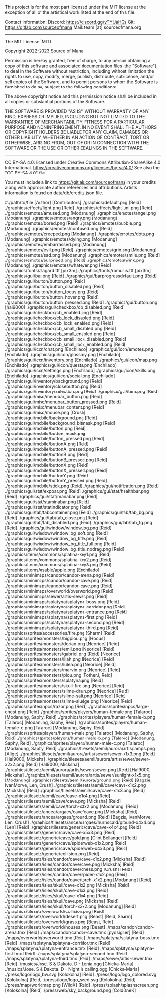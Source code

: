 This project is for the most part licensed under the MIT license at the exception of all of the artistical work listed at the end of this file. 

Contact information: 
Discord: https://discord.gg/yTYUaHGs 
Git: https://gitlab.com/sourceofmana
Mail: team [at] sourceofmana.org 

------------------------------------------------------------------------

The MIT License (MIT)

Copyright 2022-2023 Source of Mana

Permission is hereby granted, free of charge, to any person obtaining a copy of this software and associated documentation files (the "Software"), to deal in the Software without restriction, including without limitation the rights to use, copy, modify, merge, publish, distribute, sublicense, and/or sell copies of the Software, and to permit persons to whom the Software is furnished to do so, subject to the following conditions:

The above copyright notice and this permission notice shall be included in all copies or substantial portions of the Software.

THE SOFTWARE IS PROVIDED "AS IS", WITHOUT WARRANTY OF ANY KIND, EXPRESS OR IMPLIED, INCLUDING BUT NOT LIMITED TO THE WARRANTIES OF MERCHANTABILITY, FITNESS FOR A PARTICULAR PURPOSE AND NONINFRINGEMENT. IN NO EVENT SHALL THE AUTHORS OR COPYRIGHT HOLDERS BE LIABLE FOR ANY CLAIM, DAMAGES OR OTHER LIABILITY, WHETHER IN AN ACTION OF CONTRACT, TORT OR OTHERWISE, ARISING FROM, OUT OF OR IN CONNECTION WITH THE SOFTWARE OR THE USE OR OTHER DEALINGS IN THE SOFTWARE.

------------------------------------------------------------------------

CC BY-SA 4.0: licensed under Creative Commons Attribution-ShareAlike 4.0 International.
https://creativecommons.org/licenses/by-sa/4.0/
See also the "CC BY-SA 4.0" file.

You must include a link to https://gitlab.com/sourceofmana in your credits along with appropriate author references and attributions. Artists information is found on data/db/credits.json file.

#./path/to/file [Author] [Contributors]
./graphics/default.png [Reid]
./graphics/effects/light.png [Reid]
./graphics/effects/light-uni.png [Reid]
./graphics/emotes/amused.png [Modanung]
./graphics/emotes/angel.png [Modanung]
./graphics/emotes/angry.png [Modanung]
./graphics/emotes/bored.png [Reid]
./graphics/emotes/bubble.png [Modanung]
./graphics/emotes/confused.png [Reid]
./graphics/emotes/creeped.png [Modanung]
./graphics/emotes/dots.png [Modanung]
./graphics/emotes/dying.png [Modanung]
./graphics/emotes/embarrassed.png [Modanung]
./graphics/emotes/evil.png [Reid]
./graphics/emotes/grin.png [Modanung]
./graphics/emotes/sad.png [Modanung]
./graphics/emotes/smile.png [Reid]
./graphics/emotes/surprised.png [Reid]
./graphics/emotes/wink.png [Modanung]
./graphics/emotes/whatever.png [Reid]
./graphics/fonts/alagard.ttf [pix3m]
./graphics/fonts/romulus.ttf [pix3m]
./graphics/gui/bar.png [Reid]
./graphics/gui/barprogressdefault.png [Reid]
./graphics/gui/button/button.png [Reid]
./graphics/gui/button/button_disabled.png [Reid]
./graphics/gui/button/button_focus.png [Reid]
./graphics/gui/button/button_hover.png [Reid]
./graphics/gui/button/button_pressed.png [Reid]
./graphics/gui/button.png [hal9000]
./graphics/gui/checkbox/cb_disabled.png [Reid]
./graphics/gui/checkbox/cb_enabled.png [Reid]
./graphics/gui/checkbox/cb_lock_disabled.png [Reid]
./graphics/gui/checkbox/cb_lock_enabled.png [Reid]
./graphics/gui/checkbox/cb_small_disabled.png [Reid]
./graphics/gui/checkbox/cb_small_enabled.png [Reid]
./graphics/gui/checkbox/cb_small_lock_disabled.png [Reid]
./graphics/gui/checkbox/cb_small_lock_enabled.png [Reid]
./graphics/gui/icon/chat.png [Enchilado]
./graphics/gui/icon/emotes.png [Enchilado]
./graphics/gui/icon/glossary.png [Enchilado]
./graphics/gui/icon/inventory.png [Enchilado]
./graphics/gui/icon/map.png [Enchilado]
./graphics/gui/icon/quests.png [Enchilado]
./graphics/gui/icon/settings.png [Enchilado]
./graphics/gui/icon/skills.png [Enchilado]
./graphics/gui/icon/social.png [Enchilado]
./graphics/gui/inventory/background.png [Reid]
./graphics/gui/inventory/closebutton.png [Reid]
./graphics/gui/inventory/selection.png [Reid]
./graphics/gui/item.png [Reid]
./graphics/gui/misc/menubar_button.png [Reid]
./graphics/gui/misc/menubar_button_pressed.png [Reid]
./graphics/gui/misc/menubar_content.png [Reid]
./graphics/gui/misc/mouse.png [Crush]
./graphics/gui/mobile/background.png [Reid]
./graphics/gui/mobile/background_bitmask.png [Reid]
./graphics/gui/mobile/button.png [Reid]
./graphics/gui/mobile/button_mask.png
./graphics/gui/mobile/button_pressed.png [Reid]
./graphics/gui/mobile/buttonA.png [Reid]
./graphics/gui/mobile/buttonA_pressed.png [Reid]
./graphics/gui/mobile/buttonB.png [Reid]
./graphics/gui/mobile/buttonB_pressed.png [Reid]
./graphics/gui/mobile/buttonX.png [Reid]
./graphics/gui/mobile/buttonX_pressed.png [Reid]
./graphics/gui/mobile/buttonY.png [Reid]
./graphics/gui/mobile/buttonY_pressed.png [Reid]
./graphics/gui/mobile/stick.png [Reid]
./graphics/gui/notification.png [Reid]
./graphics/gui/stat/expbar.png [Reid]
./graphics/gui/stat/healthbar.png [Reid]
./graphics/gui/stat/manabar.png [Reid]
./graphics/gui/stat/staminabar.png [Reid]
./graphics/gui/stat/statindicator.png [Reid]
./graphics/gui/tab/tabcontainer.png [Reid]
./graphics/gui/tab/tab_bg.png [Reid]
./graphics/gui/tab/tab_close.png [Reid]
./graphics/gui/tab/tab_disabled.png [Reid]
./graphics/gui/tab/tab_fg.png [Reid]
./graphics/gui/window/window_bg.png [Reid]
./graphics/gui/window/window_bg_soft.png [Reid]
./graphics/gui/window/window_bg_title.png [Reid]
./graphics/gui/window/window_bg_title_full.png [Reid]
./graphics/gui/window/window_bg_title_nodrag.png [Reid]
./graphics/items/commons/splatina-key1.png [Reid]
./graphics/items/commons/splatina-key2.png [Reid]
./graphics/items/commons/splatina-key3.png [Reid]
./graphics/items/usable/apple.png [Enchilado]
./graphics/minimaps/candor/candor-arena.png [Reid]
./graphics/minimaps/candor/candor-cave.png [Reid]
./graphics/minimaps/candor/candor-cave.png [Reid]
./graphics/minimaps/overworld/overworld.png [Reid]
./graphics/minimaps/sewer/artis-sewer.png [Reid]
./graphics/minimaps/splatyna/splatyna-boss.png [Reid]
./graphics/minimaps/splatyna/splatyna-corridor.png [Reid]
./graphics/minimaps/splatyna/splatyna-entrance.png [Reid]
./graphics/minimaps/splatyna/splatyna-first.png [Reid]
./graphics/minimaps/splatyna/splatyna-second.png [Reid]
./graphics/minimaps/splatyna/splatyna-third.png [Reid]
./graphics/sprites/accessories/fire.png [Sharm] [Reid]
./graphics/sprites/monsters/bigpiou.png [Hocus]
./graphics/sprites/monsters/dorian.png [Neorice] [Reid]
./graphics/sprites/monsters/emil.png [Neorice] [Reid]
./graphics/sprites/monsters/gabriel.png [Reid] [Neorice]
./graphics/sprites/monsters/lilah.png [Neorice] [Reid]
./graphics/sprites/monsters/lulea.png [Neorice] [Reid]
./graphics/sprites/monsters/marvin.png [Neorice] [Reid]
./graphics/sprites/monsters/piou.png [FotherJ, Reid]
./graphics/sprites/monsters/splatyna.png [Reid]
./graphics/sprites/monsters/skull-fire.png [Neorice] [Reid]
./graphics/sprites/monsters/slime-drain.png [Neorice] [Reid]
./graphics/sprites/monsters/slime-salt.png [Neorice] [Reid]
./graphics/sprites/monsters/slime-sludge.png [Neorice] [Reid]
./graphics/sprites/npcs/razor.png [Reid]
./graphics/sprites/npcs/large-chest.png [Reid]
./graphics/sprites/players/human-female.png [Talaroc] [Modanung, Saphy, Reid]
./graphics/sprites/players/human-female-b.png [Talaroc] [Modanung, Saphy, Reid]
./graphics/sprites/players/human-female-c.png [Talaroc] [Modanung, Saphy, Reid]
./graphics/sprites/players/human-male.png [Talaroc] [Modanung, Saphy, Reid]
./graphics/sprites/players/human-male-b.png [Talaroc] [Modanung, Saphy, Reid]
./graphics/sprites/players/human-male-c.png [Talaroc] [Modanung, Saphy, Reid]
./graphics/tilesets/aemil/aurora/artis/lamps.png [Alige]
./graphics/tilesets/aemil/aurora/artis/sewer/sewer-x1x3.png [Reid] [Hal9000, Micksha]
./graphics/tilesets/aemil/aurora/artis/sewer/sewer-x2x2.png [Reid] [Hal9000, Micksha]
./graphics/tilesets/aemil/aurora/artis/sewer/sewer.png [Reid] [Hal9000, Micksha]
./graphics/tilesets/aemil/aurora/artis/sewer/sunlight-x1x5.png [Modanung]
./graphics/tilesets/aemil/aurora/ground.png [Reid] [Bagzie, IvanMorve, Len, Crush]
./graphics/tilesets/aemil/cave/cave-x1x2.png [Micksha] [Reid]
./graphics/tilesets/aemil/cave/cave-x1x3.png [Reid]
./graphics/tilesets/aemil/cave/cave-x1x4.png [Reid]
./graphics/tilesets/aemil/cave/cave.png [Micksha] [Reid]
./graphics/tilesets/aemil/cave/torch-x3x2.png [Modanung] [Reid]
./graphics/tilesets/ancea/argaes/cave/cave.png [Micksha] [Reid]
./graphics/tilesets/ancea/argaes/ground.png [Reid] [Bagzie, IvanMorve, Len, Crush]
./graphics/tilesets/ancea/argaes/hurnscald/ground-x4x4.png [Len] [Reid]
./graphics/tilesets/generic/cave/cave-x4x4.png [Reid]
./graphics/tilesets/generic/cave/cave-x5x3.png [Reid]
./graphics/tilesets/generic/cave/gold.png [Clint Bellanger] [Reid]
./graphics/tilesets/generic/cave/spiderweb-x1x2.png [Reid]
./graphics/tilesets/generic/cave/spiderweb-x4x3.png [Reid]
./graphics/tilesets/generic/collision.png [Reid]
./graphics/tilesets/isles/candor/cave/cave-x1x2.png [Micksha] [Reid]
./graphics/tilesets/isles/candor/cave/cave.png [Micksha] [Reid]
./graphics/tilesets/isles/candor/cave/chess.png [Crush] [Reid]
./graphics/tilesets/isles/candor/cave/spider-x1x2.png [Reid]
./graphics/tilesets/isles/candor/cave/torch-x1x2.png [Modanung] [Reid]
./graphics/tilesets/isles/skull/cave-x1x2.png [Micksha] [Reid]
./graphics/tilesets/isles/skull/cave-x1x3.png [Reid]
./graphics/tilesets/isles/skull/cave-x1x4.png [Reid]
./graphics/tilesets/isles/skull/cave.png [Micksha] [Reid]
./graphics/tilesets/isles/skull/torch-x3x2.png [Modanung] [Reid]
./graphics/tilesets/overworld/collision.png [Reid]
./graphics/tilesets/overworld/desert.png [Beast] [Reid, Sharm]
./graphics/tilesets/overworld/grass.png [Beast, Reid]
./graphics/tilesets/overworld/houses.png [Beast]
./maps/candor/candor-arena.tmx [Reid]
./maps/candor/candor-cave.tmx [pydsigner] [Reid]
./maps/overworld/overworld.tmx [Reid]
./maps/splatyna/splatyna-boss.tmx [Reid]
./maps/splatyna/splatyna-corridor.tmx [Reid]
./maps/splatyna/splatyna-entrance.tmx [Reid]
./maps/splatyna/splatyna-first.tmx [Reid]
./maps/splatyna/splatyna-second.tmx [Reid]
./maps/splatyna/splatyna-third.tmx [Reid]
./maps/sewer/artis-sewer.tmx [Reid]
./musics/Jose. S & Dakota. D - Lenia.ogg [Chicka-Maria]
./musics/Jose. S & Dakota. D - Night is calling.ogg [Chicka-Maria]
./press/logo/logo_bw.svg [Kolokolna] [Reid]
./press/logo/logo_colored.svg [Kolokolna] [Reid]
./press/logo/logo_seed.svg [Kolokolna] [Reid]
./press/map/worldmap.png [WildX] [Reid]
./press/splash/splashscreen.png [Kolokolna] [Reid]
./press/web/sky_background.png [ColdOneK]
